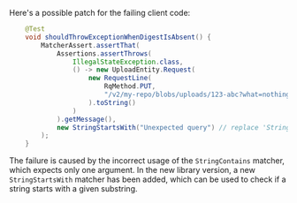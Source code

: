 Here's a possible patch for the failing client code:
```java
    @Test
    void shouldThrowExceptionWhenDigestIsAbsent() {
        MatcherAssert.assertThat(
            Assertions.assertThrows(
                IllegalStateException.class,
                () -> new UploadEntity.Request(
                    new RequestLine(
                        RqMethod.PUT,
                        "/v2/my-repo/blobs/uploads/123-abc?what=nothing"
                    ).toString()
                )
            ).getMessage(),
            new StringStartsWith("Unexpected query") // replace 'StringContains' with 'StringStartsWith'
        );
    }
```
The failure is caused by the incorrect usage of the `StringContains` matcher, which expects only one argument. In the new library version, a new `StringStartsWith` matcher has been added, which can be used to check if a string starts with a given substring.